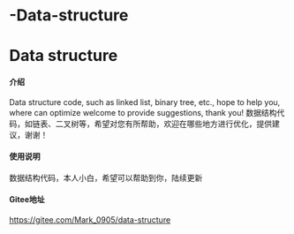 # -Data-structure
#  Data structure

#### 介绍
Data structure code, such as linked list, binary tree, etc., hope to help you, where can optimize welcome to provide suggestions, thank you!
数据结构代码，如链表、二叉树等，希望对您有所帮助，欢迎在哪些地方进行优化，提供建议，谢谢！


#### 使用说明

数据结构代码，本人小白，希望可以帮助到你，陆续更新

#### Gitee地址
https://gitee.com/Mark_0905/data-structure
